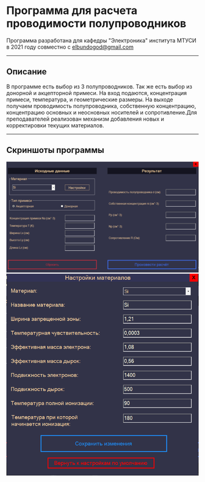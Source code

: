 # Программа для расчета проводимости полупроводников
Программа разработана для кафедры "Электроника" института МТУСИ в 2021 году  совместно с elbundogod@gmail.com 
____
## Описание
В программе есть выбор из 3 полупроводников. Так же есть выбор из донорной и акцепторной примеси. На вход подаются, концентрация примеси, температура, и геометрические размеры. На выходе получаем проводимость полупроводника, собственную концентрацию, концентрацию основных и неосновных носителей и сопротивление.Для преподавателей реализован механизм добавления новых и корректировки текущих материалов.

____
## Скриншоты программы
![Иллюстрация к проекту](https://github.com/IvanT771/WindowsFormElectronics/blob/master/Image/Screenshot_1.png)
![Иллюстрация к проекту](https://github.com/IvanT771/WindowsFormElectronics/blob/master/Image/Screenshot_2.png)
